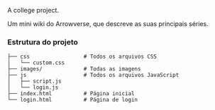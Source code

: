 A college project.

Um mini wiki do Arrowverse, que descreve as suas principais séries.

### Estrutura do projeto

```
├── css                 # Todos os arquivos CSS
│   └── custom.css
├── images/             # Todas as imagens
├── js                  # Todos os arquivos JavaScript
│   ├── script.js
│   └── login.js
├── index.html          # Página inicial
└── login.html          # Página de login
```
